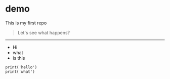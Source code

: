 # demo
This is my first repo

> Let's see what happens?

___

- Hi
- what 
- is this

```
print('hello')
print('what')
```
